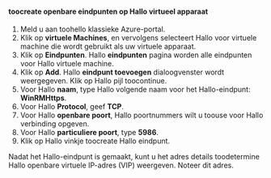 #### <a name="toocreate-public-endpoints-on-hello-virtual-device"></a>toocreate openbare eindpunten op Hallo virtueel apparaat

1. Meld u aan toohello klassieke Azure-portal.
2. Klik op **virtuele Machines**, en vervolgens selecteert Hallo voor virtuele machine die wordt gebruikt als uw virtuele apparaat.
3. Klik op **Eindpunten**. Hallo **eindpunten** pagina worden alle eindpunten voor Hallo virtuele machine.
4. Klik op **Add**. Hallo **eindpunt toevoegen** dialoogvenster wordt weergegeven. Klik op Hallo pijl toocontinue.
5. Voor Hallo **naam**, type Hallo volgende naam voor het Hallo-eindpunt: **WinRMHttps**.
6. Voor Hallo **Protocol**, geef **TCP**.
7. Voor Hallo **openbare poort**, Hallo poortnummers wilt u toouse voor Hallo verbinding opgeven.
8. Voor Hallo **particuliere poort**, type **5986**.
9. Klik op Hallo vinkje toocreate Hallo eindpunt.

Nadat het Hallo-eindpunt is gemaakt, kunt u het adres details toodetermine Hallo openbare virtuele IP-adres (VIP) weergeven. Noteer dit adres.

